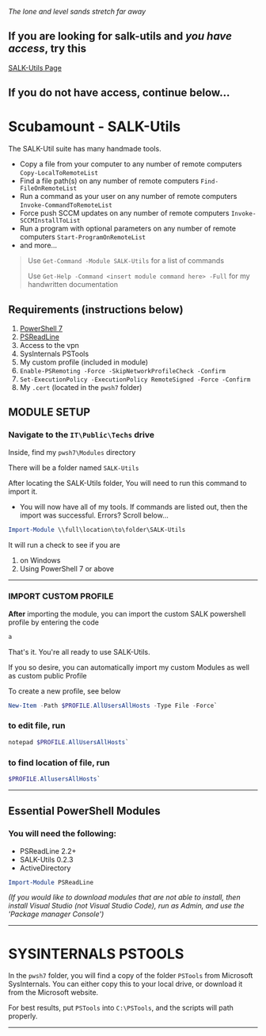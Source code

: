 *The lone and level sands stretch far away* 



## If you are looking for salk-utils and *you have access*, try this

[SALK-Utils Page](<https://github.com/scubamount/salk--scripts>)

## If you do not have access, continue below...

# Scubamount - SALK-Utils

The SALK-Util suite has many handmade tools. 

- Copy a file from your computer to any number of remote computers `Copy-LocalToRemoteList`
- Find a file path(s) on any number of remote computers `Find-FileOnRemoteList`
- Run a command as your user on any number of remote computers `Invoke-CommandToRemoteList`
- Force push SCCM updates on any number of remote computers `Invoke-SCCMInstallToList`
- Run a program with optional parameters on any number of remote computers `Start-ProgramOnRemoteList`
- and more...

> Use `Get-Command -Module SALK-Utils` for a list of commands
> 
> Use `Get-Help -Command <insert module command here> -Full` for my handwritten documentation

## Requirements (instructions below)
1. [PowerShell 7](<https://github.com/PowerShell/PowerShell/releases/download/v7.3.0-preview.3/PowerShell-7.3.0-preview.3-win-x64.msi>)
2. [PSReadLine](https://github.com/scubamount/salk--modules/tree/master/mymodules)
3. Access to the vpn
4. SysInternals PSTools
5. My custom profile (included in module)
6. `Enable-PSRemoting -Force -SkipNetworkProfileCheck -Confirm`
7. `Set-ExecutionPolicy -ExecutionPolicy RemoteSigned -Force -Confirm`
8. My `.cert` (located in the `pwsh7` folder)


## MODULE SETUP
### Navigate to the `IT\Public\Techs` drive
Inside, find my `pwsh7\Modules` directory

There will be a folder named `SALK-Utils`


After locating the SALK-Utils folder, You will need to run this command to import it.
- You will now have all of my tools. If commands are listed out, then the import was successful. Errors? Scroll below...

```powershell
Import-Module \\full\location\to\folder\SALK-Utils
```

It will run a check to see if you are 
1. on Windows
2. Using PowerShell 7 or above

***

### IMPORT CUSTOM PROFILE

__After__ importing the module, you can import the custom SALK powershell profile by entering the code 
```powershell
a
```

That's it. You're all ready to use SALK-Utils.

If you so desire, you can automatically import my custom Modules as well as custom public Profile

To create a new profile, see below

```powershell
New-Item -Path $PROFILE.AllUsersAllHosts -Type File -Force`
```
### to edit file, run

```powershell
notepad $PROFILE.AllUsersAllHosts`
```
### to find location of file, run

```powershell
$PROFILE.AllusersAllHosts`
```




***



## Essential PowerShell Modules

### You will need the following:

- PSReadLine 2.2+
- SALK-Utils 0.2.3
- ActiveDirectory


```powershell
Import-Module PSReadLine
```

*(If you would like to download modules that are not able to install, then install Visual Studio (not Visual Studio Code), run as Admin, and use the 'Package manager Console')*


***

# SYSINTERNALS PSTOOLS

In the `pwsh7` folder, you will find a copy of the folder `PSTools` from Microsoft SysInternals. You can either copy this to your local drive, or download it from the Microsoft website.

For best results, put `PSTools` into `C:\PSTools`, and the scripts will path properly.



***
